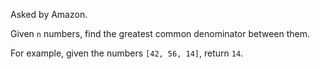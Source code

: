 Asked by Amazon.

Given `n` numbers, find the greatest common denominator between them.

For example, given the numbers `[42, 56, 14]`, return `14`.
